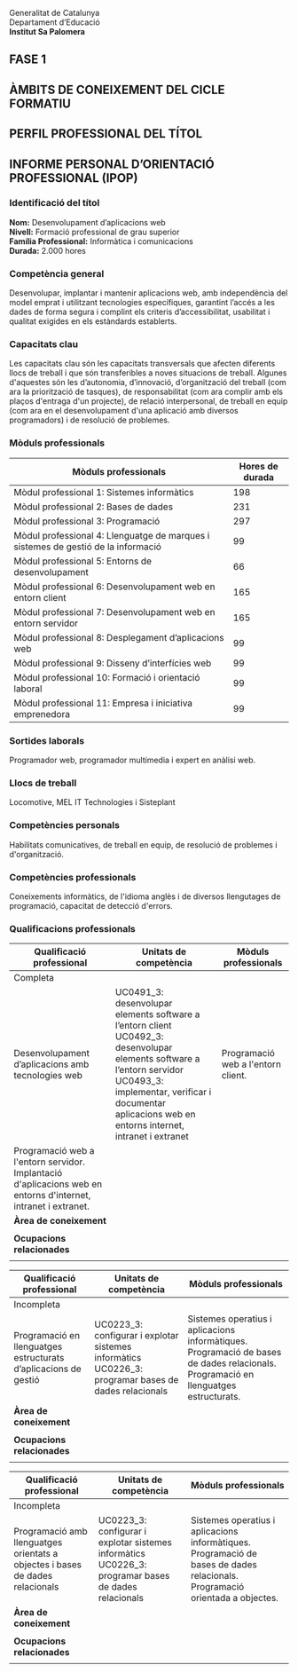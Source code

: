 Generalitat de Catalunya  
Departament d’Educació  
**Institut Sa Palomera**  
## **FASE 1**
## **ÀMBITS DE CONEIXEMENT DEL CICLE FORMATIU**  
## **PERFIL PROFESSIONAL DEL TÍTOL**  
## **INFORME PERSONAL D’ORIENTACIÓ PROFESSIONAL (IPOP)**
### **Identificació del títol**
**Nom:** Desenvolupament d’aplicacions web  
**Nivell:** Formació professional de grau superior  
**Família Professional:** Informàtica i comunicacions  
**Durada:** 2.000 hores  
### **Competència general**
Desenvolupar, implantar i mantenir aplicacions web, amb
independència del model emprat i utilitzant tecnologies específiques, garantint l’accés a les dades de forma
segura i complint els criteris d’accessibilitat, usabilitat i qualitat exigides en els estàndards establerts.
### **Capacitats clau**
Les capacitats clau són les capacitats transversals que afecten diferents llocs de treball i que són transferibles a noves situacions
de treball. Algunes d'aquestes són les d’autonomia, d’innovació, d’organització del treball (com ara la priorització de tasques), de
responsabilitat (com ara complir amb els plaços d'entraga d'un projecte), de relació interpersonal, de treball en equip (com ara en el desenvolupament d'una aplicació amb diversos programadors) i de resolució de problemes.
### **Mòduls professionals**
| Mòduls professionals | Hores de durada |
| -------- | ------- |
| Mòdul professional 1: Sistemes informàtics | 198 |
| Mòdul professional 2: Bases de dades | 231 |
| Mòdul professional 3: Programació | 297 |
| Mòdul professional 4: Llenguatge de marques i sistemes de gestió de la informació | 99 |
| Mòdul professional 5: Entorns de desenvolupament | 66 |
| Mòdul professional 6: Desenvolupament web en entorn client | 165 |
| Mòdul professional 7: Desenvolupament web en entorn servidor | 165 |
| Mòdul professional 8: Desplegament d’aplicacions web | 99 |
| Mòdul professional 9: Disseny d’interfícies web | 99 |
| Mòdul professional 10: Formació i orientació laboral | 99 |
| Mòdul professional 11: Empresa i iniciativa emprenedora | 99 |
### **Sortides laborals**
Programador web, programador multimedia i expert en anàlisi web.
### **Llocs de treball**
Locomotive, MEL IT Technologies i Sisteplant
### **Competències personals**
Habilitats comunicatives, de treball en equip, de resolució de problemes i d'organització.
### **Competències professionals**
Coneixements informàtics, de l'idioma anglès i de diversos llengutages de programació, capacitat de detecció d'errors.
### **Qualificacions professionals**
| Qualificació professional | Unitats de competència | Mòduls professionals |
| -------- | ------- | -------- |
| Completa |  |  |
| Desenvolupament d’aplicacions amb tecnologies web | UC0491_3: desenvolupar elements software a l’entorn client  UC0492_3: desenvolupar elements software a l’entorn servidor  UC0493_3: implementar, verificar i documentar aplicacions web en entorns internet, intranet i extranet | Programació web a l'entorn client. 
 Programació web a l'entorn servidor.  Implantació d'aplicacions web en entorns d'internet, intranet i extranet. |
| **Àrea de coneixement** |
|  |  |  |
| **Ocupacions relacionades** |
|  |  |  |

| Qualificació professional | Unitats de competència | Mòduls professionals |
| -------- | ------- | -------- |
| Incompleta |  |  |
| Programació en llenguatges estructurats d’aplicacions de gestió | UC0223_3: configurar i explotar sistemes informàtics  UC0226_3: programar bases de dades relacionals | Sistemes operatius i aplicacions informàtiques.  Programació de bases de dades relacionals.  Programació en llenguatges estructurats. |
| **Àrea de coneixement** |
|  |  |  |
| **Ocupacions relacionades** |
|  |  |  |

| Qualificació professional | Unitats de competència | Mòduls professionals |
| -------- | ------- | -------- |
| Incompleta |  |  |
| Programació amb llenguatges orientats a objectes i bases de dades relacionals | UC0223_3: configurar i explotar sistemes informàtics  UC0226_3: programar bases de dades relacionals | Sistemes operatius i aplicacions informàtiques.  Programació de bases de dades relacionals.  Programació orientada a objectes. |
| **Àrea de coneixement** |
|  |  |  |
| **Ocupacions relacionades** |
|  |  |  |
